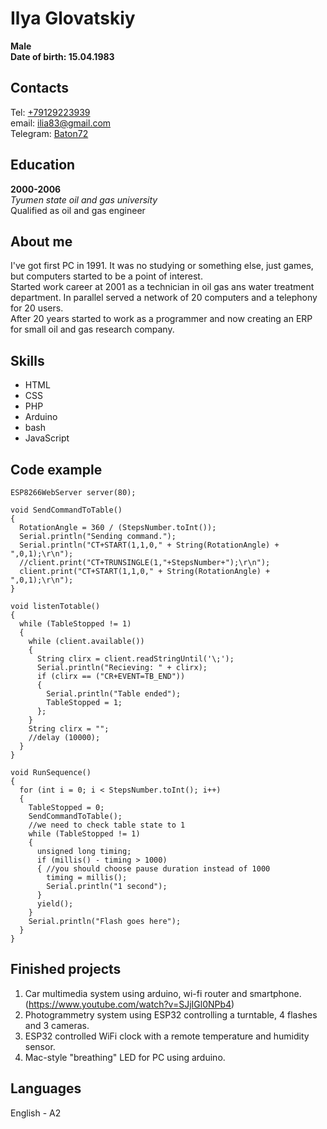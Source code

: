 # Ilya Glovatskiy
**Male <br>
Date of birth: 15.04.1983**
## Contacts ##
Tel: [+79129223939](tel://+79129223939) <br>
email: [ilia83@gmail.com](mailto:ilia83@gmail.com) <br>
Telegram: [Baton72](https://t.me/Baton72)

## Education ##
**2000-2006** <br> 
*Tyumen state oil and gas university* <br>
Qualified as oil and gas engineer 

## About me ##
I've got first PC in 1991. It was no studying or something else, just games, but computers started to be a point of interest. <br>
Started work career at 2001 as a technician in oil gas ans water treatment department. In parallel served a network of 20 computers and a telephony for 20 users. <br>
After 20 years started to work as a programmer and now creating an ERP for small oil and gas research company.

## Skills ##
* HTML
* CSS
* PHP
* Arduino
* bash
* JavaScript

## Code example ##
```
ESP8266WebServer server(80);

void SendCommandToTable()
{
  RotationAngle = 360 / (StepsNumber.toInt());
  Serial.println("Sending command.");
  Serial.println("CT+START(1,1,0," + String(RotationAngle) + ",0,1);\r\n");
  //client.print("CT+TRUNSINGLE(1,"+StepsNumber+");\r\n");
  client.print("CT+START(1,1,0," + String(RotationAngle) + ",0,1);\r\n");
}

void listenTotable()
{
  while (TableStopped != 1)
  {
    while (client.available())
    {
      String clirx = client.readStringUntil('\;');
      Serial.println("Recieving: " + clirx);
      if (clirx == ("CR+EVENT=TB_END"))
      {
        Serial.println("Table ended");
        TableStopped = 1;
      };
    }
    String clirx = "";
    //delay (10000);
  }
}

void RunSequence()
{
  for (int i = 0; i < StepsNumber.toInt(); i++)
  {
    TableStopped = 0;
    SendCommandToTable();
    //we need to check table state to 1
    while (TableStopped != 1)
    {
      unsigned long timing;
      if (millis() - timing > 1000)
      { //you should choose pause duration instead of 1000
        timing = millis();
        Serial.println("1 second");
      }
      yield();
    }
    Serial.println("Flash goes here");
  }
}

```

## Finished projects ##
1. Car multimedia system using arduino, wi-fi router and smartphone. (https://www.youtube.com/watch?v=SJjIGl0NPb4)
2. Photogrammetry system using ESP32 controlling a turntable, 4 flashes and 3 cameras.
3. ESP32 controlled WiFi clock with a remote temperature and humidity sensor.
4. Mac-style "breathing" LED for PC using arduino. 

## Languages ##
English - A2